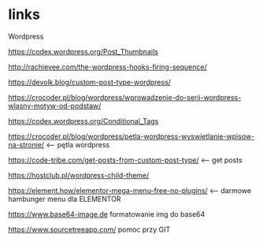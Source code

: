# links

Wordpress

https://codex.wordpress.org/Post_Thumbnails  


http://rachievee.com/the-wordpress-hooks-firing-sequence/


https://devolk.blog/custom-post-type-wordpress/


https://crocoder.pl/blog/wordpress/wprowadzenie-do-serii-wordpress-wlasny-motyw-od-podstaw/


https://codex.wordpress.org/Conditional_Tags


https://crocoder.pl/blog/wordpress/petla-wordpress-wyswietlanie-wpisow-na-stronie/    <-- pętla wordpress

https://code-tribe.com/get-posts-from-custom-post-type/     <-- get posts

https://hostclub.pl/wordpress-child-theme/

https://element.how/elementor-mega-menu-free-no-plugins/   <-- darmowe hambunger menu dla ELEMENTOR

https://www.base64-image.de     formatowanie img do base64

https://www.sourcetreeapp.com/  pomoc przy GIT


